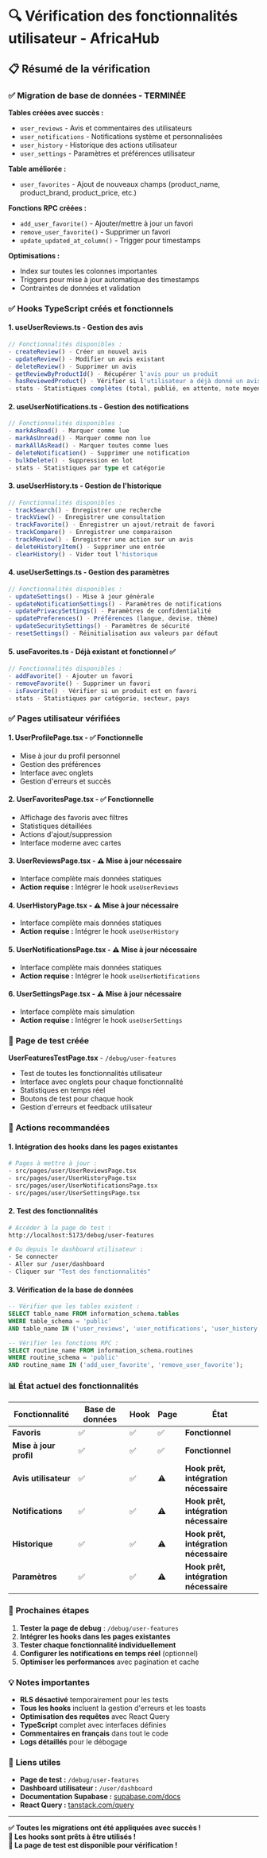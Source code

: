 # 🔍 Vérification des fonctionnalités utilisateur - AfricaHub

## 📋 Résumé de la vérification

### ✅ **Migration de base de données - TERMINÉE**

**Tables créées avec succès :**
- `user_reviews` - Avis et commentaires des utilisateurs
- `user_notifications` - Notifications système et personnalisées
- `user_history` - Historique des actions utilisateur
- `user_settings` - Paramètres et préférences utilisateur

**Table améliorée :**
- `user_favorites` - Ajout de nouveaux champs (product_name, product_brand, product_price, etc.)

**Fonctions RPC créées :**
- `add_user_favorite()` - Ajouter/mettre à jour un favori
- `remove_user_favorite()` - Supprimer un favori
- `update_updated_at_column()` - Trigger pour timestamps

**Optimisations :**
- Index sur toutes les colonnes importantes
- Triggers pour mise à jour automatique des timestamps
- Contraintes de données et validation

### ✅ **Hooks TypeScript créés et fonctionnels**

#### 1. **useUserReviews.ts** - Gestion des avis
```typescript
// Fonctionnalités disponibles :
- createReview() - Créer un nouvel avis
- updateReview() - Modifier un avis existant
- deleteReview() - Supprimer un avis
- getReviewByProductId() - Récupérer l'avis pour un produit
- hasReviewedProduct() - Vérifier si l'utilisateur a déjà donné un avis
- stats - Statistiques complètes (total, publié, en attente, note moyenne)
```

#### 2. **useUserNotifications.ts** - Gestion des notifications
```typescript
// Fonctionnalités disponibles :
- markAsRead() - Marquer comme lue
- markAsUnread() - Marquer comme non lue
- markAllAsRead() - Marquer toutes comme lues
- deleteNotification() - Supprimer une notification
- bulkDelete() - Suppression en lot
- stats - Statistiques par type et catégorie
```

#### 3. **useUserHistory.ts** - Gestion de l'historique
```typescript
// Fonctionnalités disponibles :
- trackSearch() - Enregistrer une recherche
- trackView() - Enregistrer une consultation
- trackFavorite() - Enregistrer un ajout/retrait de favori
- trackCompare() - Enregistrer une comparaison
- trackReview() - Enregistrer une action sur un avis
- deleteHistoryItem() - Supprimer une entrée
- clearHistory() - Vider tout l'historique
```

#### 4. **useUserSettings.ts** - Gestion des paramètres
```typescript
// Fonctionnalités disponibles :
- updateSettings() - Mise à jour générale
- updateNotificationSettings() - Paramètres de notifications
- updatePrivacySettings() - Paramètres de confidentialité
- updatePreferences() - Préférences (langue, devise, thème)
- updateSecuritySettings() - Paramètres de sécurité
- resetSettings() - Réinitialisation aux valeurs par défaut
```

#### 5. **useFavorites.ts** - Déjà existant et fonctionnel ✅
```typescript
// Fonctionnalités disponibles :
- addFavorite() - Ajouter un favori
- removeFavorite() - Supprimer un favori
- isFavorite() - Vérifier si un produit est en favori
- stats - Statistiques par catégorie, secteur, pays
```

### ✅ **Pages utilisateur vérifiées**

#### 1. **UserProfilePage.tsx** - ✅ Fonctionnelle
- Mise à jour du profil personnel
- Gestion des préférences
- Interface avec onglets
- Gestion d'erreurs et succès

#### 2. **UserFavoritesPage.tsx** - ✅ Fonctionnelle
- Affichage des favoris avec filtres
- Statistiques détaillées
- Actions d'ajout/suppression
- Interface moderne avec cartes

#### 3. **UserReviewsPage.tsx** - ⚠️ Mise à jour nécessaire
- Interface complète mais données statiques
- **Action requise :** Intégrer le hook `useUserReviews`

#### 4. **UserHistoryPage.tsx** - ⚠️ Mise à jour nécessaire
- Interface complète mais données statiques
- **Action requise :** Intégrer le hook `useUserHistory`

#### 5. **UserNotificationsPage.tsx** - ⚠️ Mise à jour nécessaire
- Interface complète mais données statiques
- **Action requise :** Intégrer le hook `useUserNotifications`

#### 6. **UserSettingsPage.tsx** - ⚠️ Mise à jour nécessaire
- Interface complète mais simulation
- **Action requise :** Intégrer le hook `useUserSettings`

### 🧪 **Page de test créée**

**UserFeaturesTestPage.tsx** - `/debug/user-features`
- Test de toutes les fonctionnalités utilisateur
- Interface avec onglets pour chaque fonctionnalité
- Statistiques en temps réel
- Boutons de test pour chaque hook
- Gestion d'erreurs et feedback utilisateur

### 🔧 **Actions recommandées**

#### 1. **Intégration des hooks dans les pages existantes**
```bash
# Pages à mettre à jour :
- src/pages/user/UserReviewsPage.tsx
- src/pages/user/UserHistoryPage.tsx  
- src/pages/user/UserNotificationsPage.tsx
- src/pages/user/UserSettingsPage.tsx
```

#### 2. **Test des fonctionnalités**
```bash
# Accéder à la page de test :
http://localhost:5173/debug/user-features

# Ou depuis le dashboard utilisateur :
- Se connecter
- Aller sur /user/dashboard
- Cliquer sur "Test des fonctionnalités"
```

#### 3. **Vérification de la base de données**
```sql
-- Vérifier que les tables existent :
SELECT table_name FROM information_schema.tables 
WHERE table_schema = 'public' 
AND table_name IN ('user_reviews', 'user_notifications', 'user_history', 'user_settings');

-- Vérifier les fonctions RPC :
SELECT routine_name FROM information_schema.routines 
WHERE routine_schema = 'public' 
AND routine_name IN ('add_user_favorite', 'remove_user_favorite');
```

### 📊 **État actuel des fonctionnalités**

| Fonctionnalité | Base de données | Hook | Page | État |
|---|---|---|---|---|
| **Favoris** | ✅ | ✅ | ✅ | **Fonctionnel** |
| **Mise à jour profil** | ✅ | ✅ | ✅ | **Fonctionnel** |
| **Avis utilisateur** | ✅ | ✅ | ⚠️ | **Hook prêt, intégration nécessaire** |
| **Notifications** | ✅ | ✅ | ⚠️ | **Hook prêt, intégration nécessaire** |
| **Historique** | ✅ | ✅ | ⚠️ | **Hook prêt, intégration nécessaire** |
| **Paramètres** | ✅ | ✅ | ⚠️ | **Hook prêt, intégration nécessaire** |

### 🚀 **Prochaines étapes**

1. **Tester la page de debug** : `/debug/user-features`
2. **Intégrer les hooks dans les pages existantes**
3. **Tester chaque fonctionnalité individuellement**
4. **Configurer les notifications en temps réel** (optionnel)
5. **Optimiser les performances** avec pagination et cache

### 💡 **Notes importantes**

- **RLS désactivé** temporairement pour les tests
- **Tous les hooks** incluent la gestion d'erreurs et les toasts
- **Optimisation des requêtes** avec React Query
- **TypeScript** complet avec interfaces définies
- **Commentaires en français** dans tout le code
- **Logs détaillés** pour le débogage

### 🔗 **Liens utiles**

- **Page de test :** `/debug/user-features`
- **Dashboard utilisateur :** `/user/dashboard`
- **Documentation Supabase :** [supabase.com/docs](https://supabase.com/docs)
- **React Query :** [tanstack.com/query](https://tanstack.com/query)

---

**✅ Toutes les migrations ont été appliquées avec succès !**  
**🚀 Les hooks sont prêts à être utilisés !**  
**🧪 La page de test est disponible pour vérification !**
